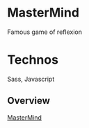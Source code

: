 # MasterMind

Famous game of reflexion

# Technos

Sass, Javascript

## Overview

[MasterMind](https://amauryh24.github.io/MasterMind/)
